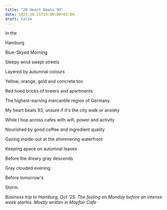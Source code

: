 ```yaml
---
title: "20 Heart Beats 93"
date: 2025-10-25T14:00:00+03:00
draft: false
---
```



In the  

Hamburg  

Blue-Skyed Morning  

Sleepy wind swept streets  

Layered by autumnal colours   

Yellow, orange, gold and concrete too  

Red hued bricks of towers and apartments  

The highest-earning mercantile region of Germany.  

My heart beats 93, unsure if it's the city walk or anxiety  

While I hop across cafes with wifi, power and activity   

Nourished by good coffee and ingredient quality   

Gazing inside-out at the shimmering waterfront  

Keeping apace on autumnal leaves  

Before the dreary gray descends  

Gray clouded evening   

Before tomorrow's   

Storm.  

*Business trip to Hamburg, Oct '25. The feeling on Monday before an intense week startss. Mostly written in Mayfair Cafe*